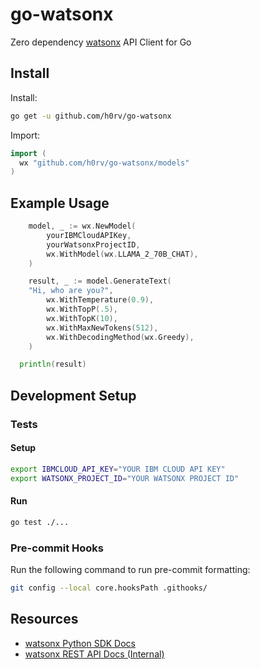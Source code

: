 # go-watsonx

Zero dependency [watsonx](https://www.ibm.com/watsonx) API Client for Go

## Install

Install:

```sh
go get -u github.com/h0rv/go-watsonx
```

Import:

```go
import (
  wx "github.com/h0rv/go-watsonx/models"
)
```

## Example Usage

```go
	model, _ := wx.NewModel(
		yourIBMCloudAPIKey,
		yourWatsonxProjectID,
		wx.WithModel(wx.LLAMA_2_70B_CHAT),
	)

	result, _ := model.GenerateText(
    "Hi, who are you?",
		wx.WithTemperature(0.9),
		wx.WithTopP(.5),
		wx.WithTopK(10),
		wx.WithMaxNewTokens(512),
		wx.WithDecodingMethod(wx.Greedy),
	)

  println(result)
```

## Development Setup

### Tests

#### Setup

```sh
export IBMCLOUD_API_KEY="YOUR IBM CLOUD API KEY"
export WATSONX_PROJECT_ID="YOUR WATSONX PROJECT ID"
```

#### Run

```sh
go test ./...
```

### Pre-commit Hooks

Run the following command to run pre-commit formatting:

```sh
git config --local core.hooksPath .githooks/
```

## Resources

- [watsonx Python SDK Docs](https://ibm.github.io/watson-machine-learning-sdk)
- [watsonx REST API Docs (Internal)](https://test.cloud.ibm.com/apidocs/watsonx-ai)
